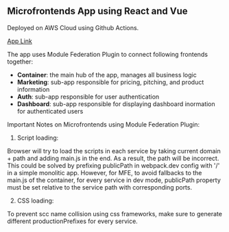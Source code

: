 ## Microfrontends App using React and Vue

Deployed on AWS Cloud using Github Actions. 

[App Link](https://d1p36yd8zpmhpi.cloudfront.net/)

The app uses Module Federation Plugin to connect following frontends together:

- **Container**: the main hub of the app, manages all business logic
- **Marketing**: sub-app responsible for pricing, pitching, and product information
- **Auth**: sub-app responsible for user authentication 
- **Dashboard**: sub-app responsible for displaying dashboard inormation for authenticated users

Important Notes on Microfrontends using Module Federation Plugin:

1. Script loading: 

Browser will try to load the scripts in each service by taking current domain + path and adding main.js in the end. As a result, the path will be incorrect. This could be solved by prefixing publicPath in webpack.dev config with '/' in a simple monolitic app. However, for MFE, to avoid fallbacks to the main.js of the container, for every service in dev mode, publicPath property must be set relative to the service path with corresponding ports. 

2. CSS loading:

To prevent scc name collision using css frameworks, make sure to generate different productionPrefixes for every service.
